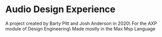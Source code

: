 # Audio Design Experience
A project created by Barty Pitt and Josh Anderson in 2020\\
For the AXP module of Design Engineering\\
Made mostly in the Max Msp Language
